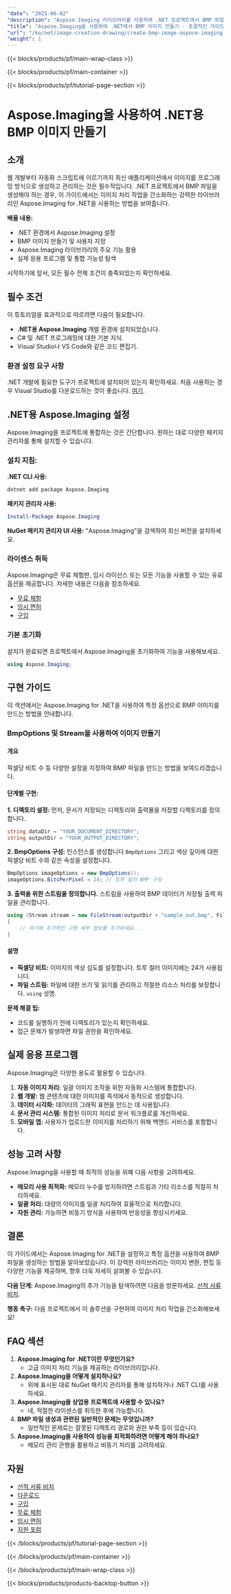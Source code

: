 ```yaml
---
"date": "2025-06-02"
"description": "Aspose.Imaging 라이브러리를 사용하여 .NET 프로젝트에서 BMP 파일을 생성하고 관리하는 방법을 알아보세요. 이 가이드에서는 설정, 사용자 지정 및 실제 적용 사례를 다룹니다."
"title": "Aspose.Imaging을 사용하여 .NET에서 BMP 이미지 만들기 - 포괄적인 가이드"
"url": "/ko/net/image-creation-drawing/create-bmp-image-aspose-imaging-dotnet/"
"weight": 1
---
```


{{< blocks/products/pf/main-wrap-class >}}

{{< blocks/products/pf/main-container >}}

{{< blocks/products/pf/tutorial-page-section >}}
# Aspose.Imaging을 사용하여 .NET용 BMP 이미지 만들기

## 소개
웹 개발부터 자동화 스크립트에 이르기까지 최신 애플리케이션에서 이미지를 프로그래밍 방식으로 생성하고 관리하는 것은 필수적입니다. .NET 프로젝트에서 BMP 파일을 생성해야 하는 경우, 이 가이드에서는 이미지 처리 작업을 간소화하는 강력한 라이브러리인 Aspose.Imaging for .NET을 사용하는 방법을 보여줍니다.

**배울 내용:**
- .NET 환경에서 Aspose.Imaging 설정
- BMP 이미지 만들기 및 사용자 지정
- Aspose.Imaging 라이브러리의 주요 기능 활용
- 실제 응용 프로그램 및 통합 가능성 탐색

시작하기에 앞서, 모든 필수 전제 조건이 충족되었는지 확인하세요.

## 필수 조건
이 튜토리얼을 효과적으로 따르려면 다음이 필요합니다.
- **.NET용 Aspose.Imaging** 개발 환경에 설치되었습니다.
- C# 및 .NET 프로그래밍에 대한 기본 지식.
- Visual Studio나 VS Code와 같은 코드 편집기.

### 환경 설정 요구 사항
.NET 개발에 필요한 도구가 프로젝트에 설치되어 있는지 확인하세요. 처음 사용하는 경우 Visual Studio를 다운로드하는 것이 좋습니다. [여기](https://visualstudio.microsoft.com/).

## .NET용 Aspose.Imaging 설정
Aspose.Imaging을 프로젝트에 통합하는 것은 간단합니다. 원하는 대로 다양한 패키지 관리자를 통해 설치할 수 있습니다.

### 설치 지침:

**.NET CLI 사용:**
```bash
dotnet add package Aspose.Imaging
```

**패키지 관리자 사용:**
```powershell
Install-Package Aspose.Imaging
```

**NuGet 패키지 관리자 UI 사용:**
"Aspose.Imaging"을 검색하여 최신 버전을 설치하세요.

### 라이센스 취득
Aspose.Imaging은 무료 체험판, 임시 라이선스 또는 모든 기능을 사용할 수 있는 유료 옵션을 제공합니다. 자세한 내용은 다음을 참조하세요.
- [무료 체험](https://releases.aspose.com/imaging/net/)
- [임시 면허](https://purchase.aspose.com/temporary-license/)
- [구입](https://purchase.aspose.com/buy)

### 기본 초기화
설치가 완료되면 프로젝트에서 Aspose.Imaging을 초기화하여 기능을 사용해보세요.
```csharp
using Aspose.Imaging;
```

## 구현 가이드
이 섹션에서는 Aspose.Imaging for .NET을 사용하여 특정 옵션으로 BMP 이미지를 만드는 방법을 안내합니다. 

### BmpOptions 및 Stream을 사용하여 이미지 만들기
#### 개요
픽셀당 비트 수 등 다양한 설정을 지정하여 BMP 파일을 만드는 방법을 보여드리겠습니다.

#### 단계별 구현:
**1. 디렉토리 설정:**
먼저, 문서가 저장되는 디렉토리와 출력물을 저장할 디렉토리를 정의합니다.
```csharp
string dataDir = "YOUR_DOCUMENT_DIRECTORY";
string outputDir = "YOUR_OUTPUT_DIRECTORY";
```

**2. BmpOptions 구성:**
인스턴스를 생성합니다 `BmpOptions` 그리고 색상 깊이에 대한 픽셀당 비트 수와 같은 속성을 설정합니다.
```csharp
BmpOptions imageOptions = new BmpOptions();
imageOptions.BitsPerPixel = 24; // 트루 컬러 BMP 구성
```

**3. 출력을 위한 스트림을 정의합니다.**
스트림을 사용하여 BMP 데이터가 저장될 출력 파일을 관리합니다.
```csharp
using (Stream stream = new FileStream(outputDir + "sample_out.bmp", FileMode.Create))
{
    // 여기에 추가적인 구현 세부 정보를 추가하세요...
}
```

#### 설명
- **픽셀당 비트:** 이미지의 색상 심도를 설정합니다. 트루 컬러 이미지에는 24가 사용됩니다.
- **파일 스트림:** 파일에 대한 쓰기 및 읽기를 관리하고 적절한 리소스 처리를 보장합니다. `using` 성명.

**문제 해결 팁:**
- 코드를 실행하기 전에 디렉토리가 있는지 확인하세요.
- 접근 문제가 발생하면 파일 권한을 확인하세요.

## 실제 응용 프로그램
Aspose.Imaging은 다양한 용도로 활용할 수 있습니다.
1. **자동 이미지 처리:** 일괄 이미지 조작을 위한 자동화 시스템에 통합합니다.
2. **웹 개발:** 웹 콘텐츠에 대한 이미지를 즉석에서 동적으로 생성합니다.
3. **데이터 시각화:** 데이터의 그래픽 표현을 만드는 데 사용됩니다.
4. **문서 관리 시스템:** 통합된 이미지 처리로 문서 워크플로를 개선하세요.
5. **모바일 앱:** 사용자가 업로드한 이미지를 처리하기 위해 백엔드 서비스를 포함합니다.

## 성능 고려 사항
Aspose.Imaging을 사용할 때 최적의 성능을 위해 다음 사항을 고려하세요.
- **메모리 사용 최적화:** 메모리 누수를 방지하려면 스트림과 기타 리소스를 적절히 처리하세요.
- **일괄 처리:** 대량의 이미지를 일괄 처리하여 효율적으로 처리합니다.
- **자원 관리:** 가능하면 비동기 방식을 사용하여 반응성을 향상시키세요.

## 결론
이 가이드에서는 Aspose.Imaging for .NET을 설정하고 특정 옵션을 사용하여 BMP 파일을 생성하는 방법을 알아보았습니다. 이 강력한 라이브러리는 이미지 변환, 편집 등 다양한 기능을 제공하며, 향후 더욱 자세히 살펴볼 수 있습니다.

**다음 단계:**
Aspose.Imaging의 추가 기능을 탐색하려면 다음을 방문하세요. [선적 서류 비치](https://reference.aspose.com/imaging/net/).

**행동 촉구:** 다음 프로젝트에서 이 솔루션을 구현하여 이미지 처리 작업을 간소화해보세요!

## FAQ 섹션
1. **Aspose.Imaging for .NET이란 무엇인가요?**
   - 고급 이미지 처리 기능을 제공하는 라이브러리입니다.
2. **Aspose.Imaging을 어떻게 설치하나요?**
   - 위에 표시된 대로 NuGet 패키지 관리자를 통해 설치하거나 .NET CLI를 사용하세요.
3. **Aspose.Imaging을 상업용 프로젝트에 사용할 수 있나요?**
   - 네, 적절한 라이센스를 취득한 후에 가능합니다.
4. **BMP 파일 생성과 관련된 일반적인 문제는 무엇입니까?**
   - 일반적인 문제로는 잘못된 디렉토리 경로와 권한 부족 등이 있습니다.
5. **Aspose.Imaging을 사용하여 성능을 최적화하려면 어떻게 해야 하나요?**
   - 메모리 관리 관행을 활용하고 비동기 처리를 고려하세요.

## 자원
- [선적 서류 비치](https://reference.aspose.com/imaging/net/)
- [다운로드](https://releases.aspose.com/imaging/net/)
- [구입](https://purchase.aspose.com/buy)
- [무료 체험](https://releases.aspose.com/imaging/net/)
- [임시 면허](https://purchase.aspose.com/temporary-license/)
- [지원 포럼](https://forum.aspose.com/c/imaging/10)

{{< /blocks/products/pf/tutorial-page-section >}}

{{< /blocks/products/pf/main-container >}}

{{< /blocks/products/pf/main-wrap-class >}}

{{< blocks/products/products-backtop-button >}}